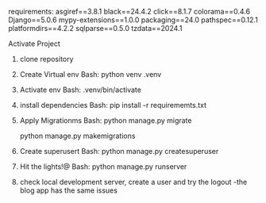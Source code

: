 
requirements:
asgiref==3.8.1
black==24.4.2
click==8.1.7
colorama==0.4.6
Django==5.0.6
mypy-extensions==1.0.0
packaging==24.0
pathspec==0.12.1
platformdirs==4.2.2
sqlparse==0.5.0
tzdata==2024.1

Activate Project 
1. clone repository

2. Create Virtual env 
Bash:
    python venv .venv

3. Activate env
Bash:
    .venv/bin/activate

4. install dependencies
Bash:
    pip install -r requirememts.txt

5. Apply Migrationms
Bash:
    python manage.py migrate 
    >
    python manage.py makemigrations

6. Create superusert
Bash:
    python manage.py createsuperuser

7. Hit the lights!@ 
Bash:
    python manage.py runserver

8.  check local development server, create a user and try the logout
    -the blog app has the same issues
